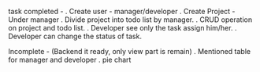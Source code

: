 task completed - 
  . Create user - manager/developer
  . Create Project - Under manager
  . Divide project into todo list by manager.
  . CRUD operation on project and todo list.
  . Developer see only the task assign him/her.
  . Developer can change the status of task.
  
  
  
  
Incomplete - (Backend it ready, only view part is remain)
  . Mentioned table for manager and developer
  . pie chart
  
